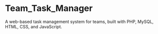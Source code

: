 # Team_Task_Manager
A web-based task management system for teams, built with PHP, MySQL, HTML, CSS, and JavaScript.
